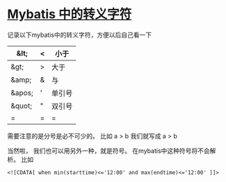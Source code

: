 # [Mybatis 中的转义字符](https://www.cnblogs.com/dato/p/7028723.html)

 记录以下mybatis中的转义字符，方便以后自己看一下

| \&lt;   | <    | 小于   |
| ------- | ---- | ------ |
| \&gt;   | >    | 大于   |
| \&amp;  | &    | 与     |
| \&apos; | '    | 单引号 |
| \&quot; | "    | 双引号 |
| =       | =    | =      |

需要注意的是分号是必不可少的。 比如 a > b 我们就写成  a &gt; b

 

当然啦， 我们也可以用另外一种，就是<![CDATA[ ]]>符号。 在mybatis中这种符号将不会解析。 比如

```
<![CDATA[ when min(starttime)<='12:00' and max(endtime)<='12:00' ]]>    
```

 

